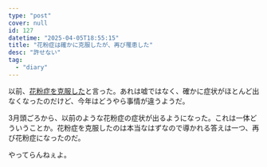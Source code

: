 ```yaml
---
type: "post"
cover: null
id: 127
datetime: "2025-04-05T18:55:15"
title: "花粉症は確かに克服したが、再び罹患した"
desc: "許せない"
tag:
  - "diary"
---
```


以前、[花粉症を克服した](125.html)と言った。あれは嘘ではなく、確かに症状がほとんど出なくなったのだけど、今年はどうやら事情が違うようだ。

3月頭ごろから、以前のような花粉症の症状が出るようになった。これは一体どういうことか。花粉症を克服したのは本当なはずなので導かれる答えは一つ、再び花粉症になったのだ。

やってらんねぇよ。
